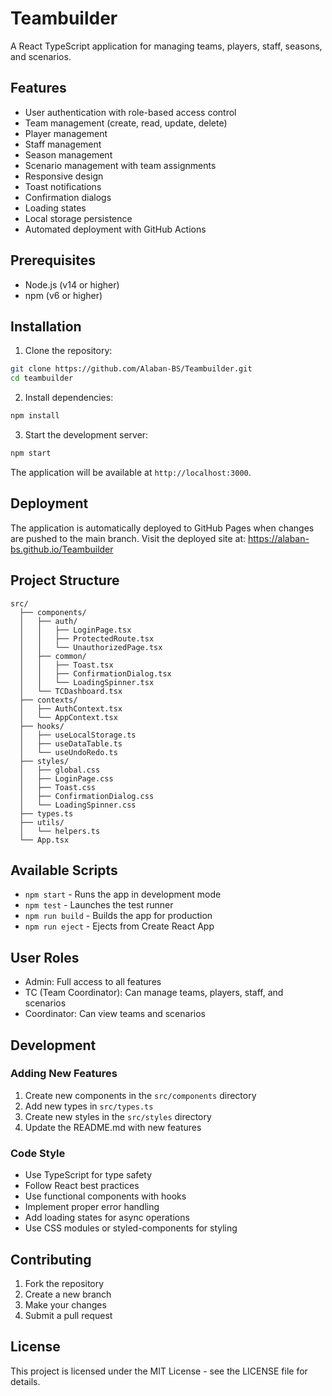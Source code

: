 # Teambuilder

A React TypeScript application for managing teams, players, staff, seasons, and scenarios.

## Features

- User authentication with role-based access control
- Team management (create, read, update, delete)
- Player management
- Staff management
- Season management
- Scenario management with team assignments
- Responsive design
- Toast notifications
- Confirmation dialogs
- Loading states
- Local storage persistence
- Automated deployment with GitHub Actions

## Prerequisites

- Node.js (v14 or higher)
- npm (v6 or higher)

## Installation

1. Clone the repository:
```bash
git clone https://github.com/Alaban-BS/Teambuilder.git
cd teambuilder
```

2. Install dependencies:
```bash
npm install
```

3. Start the development server:
```bash
npm start
```

The application will be available at `http://localhost:3000`.

## Deployment

The application is automatically deployed to GitHub Pages when changes are pushed to the main branch. Visit the deployed site at: https://alaban-bs.github.io/Teambuilder

## Project Structure

```
src/
  ├── components/
  │   ├── auth/
  │   │   ├── LoginPage.tsx
  │   │   ├── ProtectedRoute.tsx
  │   │   └── UnauthorizedPage.tsx
  │   ├── common/
  │   │   ├── Toast.tsx
  │   │   ├── ConfirmationDialog.tsx
  │   │   └── LoadingSpinner.tsx
  │   └── TCDashboard.tsx
  ├── contexts/
  │   ├── AuthContext.tsx
  │   └── AppContext.tsx
  ├── hooks/
  │   ├── useLocalStorage.ts
  │   ├── useDataTable.ts
  │   └── useUndoRedo.ts
  ├── styles/
  │   ├── global.css
  │   ├── LoginPage.css
  │   ├── Toast.css
  │   ├── ConfirmationDialog.css
  │   └── LoadingSpinner.css
  ├── types.ts
  ├── utils/
  │   └── helpers.ts
  └── App.tsx
```

## Available Scripts

- `npm start` - Runs the app in development mode
- `npm test` - Launches the test runner
- `npm run build` - Builds the app for production
- `npm run eject` - Ejects from Create React App

## User Roles

- Admin: Full access to all features
- TC (Team Coordinator): Can manage teams, players, staff, and scenarios
- Coordinator: Can view teams and scenarios

## Development

### Adding New Features

1. Create new components in the `src/components` directory
2. Add new types in `src/types.ts`
3. Create new styles in the `src/styles` directory
4. Update the README.md with new features

### Code Style

- Use TypeScript for type safety
- Follow React best practices
- Use functional components with hooks
- Implement proper error handling
- Add loading states for async operations
- Use CSS modules or styled-components for styling

## Contributing

1. Fork the repository
2. Create a new branch
3. Make your changes
4. Submit a pull request

## License

This project is licensed under the MIT License - see the LICENSE file for details.
